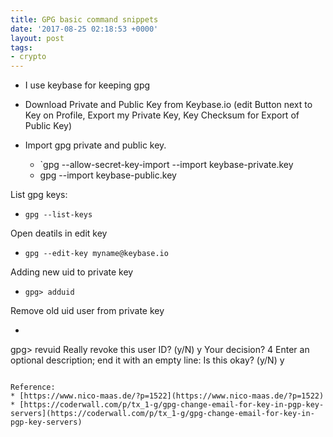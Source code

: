 ```yaml
---
title: GPG basic command snippets
date: '2017-08-25 02:18:53 +0000'
layout: post
tags:
- crypto
---
```


* I use keybase for keeping gpg 


* Download Private and Public Key from Keybase.io (edit Button next to Key on Profile, Export my Private Key, Key Checksum for Export of Public Key)

* Import gpg private and public key.
  * `gpg --allow-secret-key-import --import keybase-private.key
  * gpg --import keybase-public.key

List gpg keys:
* `gpg --list-keys`

Open deatils in edit key
* `gpg --edit-key myname@keybase.io` 

Adding new uid to private key
* `gpg> adduid`

Remove old uid user from private key 
* ```gpg> uid <old uid number>
gpg> revuid
Really revoke this user ID? (y/N) y
Your decision? 4
Enter an optional description; end it with an empty line: <description>
Is this okay? (y/N) y
</description>
</old> 
```

Reference: 
* [https://www.nico-maas.de/?p=1522](https://www.nico-maas.de/?p=1522)
* [https://coderwall.com/p/tx_1-g/gpg-change-email-for-key-in-pgp-key-servers](https://coderwall.com/p/tx_1-g/gpg-change-email-for-key-in-pgp-key-servers)

